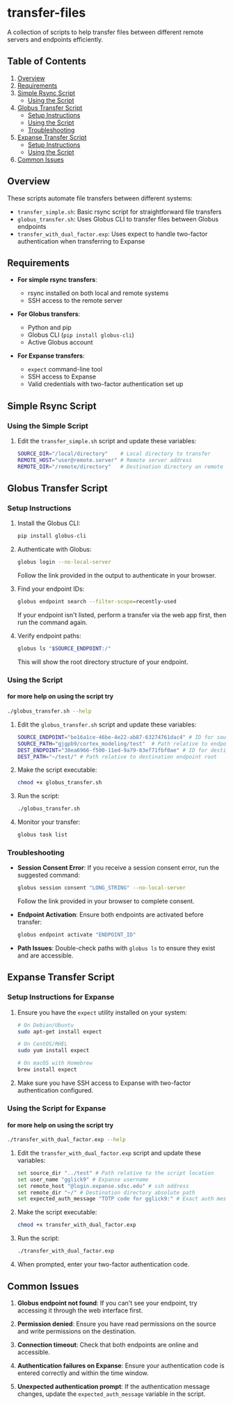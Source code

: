 # transfer-files

A collection of scripts to help transfer files between different remote servers and endpoints efficiently.

## Table of Contents
1. [Overview](#overview)
2. [Requirements](#requirements)
3. [Simple Rsync Script](#simple-rsync-script)
   - [Using the Script](#using-the-simple-script)
4. [Globus Transfer Script](#globus-transfer-script)
   - [Setup Instructions](#setup-instructions)
   - [Using the Script](#using-the-script)
   - [Troubleshooting](#troubleshooting)
5. [Expanse Transfer Script](#expanse-transfer-script)
   - [Setup Instructions](#setup-instructions-for-expanse)
   - [Using the Script](#using-the-script-for-expanse)
6. [Common Issues](#common-issues)

## Overview

These scripts automate file transfers between different systems:
- `transfer_simple.sh`: Basic rsync script for straightforward file transfers
- `globus_transfer.sh`: Uses Globus CLI to transfer files between Globus endpoints
- `transfer_with_dual_factor.exp`: Uses expect to handle two-factor authentication when transferring to Expanse

## Requirements

- **For simple rsync transfers**:
  - rsync installed on both local and remote systems
  - SSH access to the remote server

- **For Globus transfers**: 
  - Python and pip
  - Globus CLI (`pip install globus-cli`)
  - Active Globus account

- **For Expanse transfers**:
  - `expect` command-line tool
  - SSH access to Expanse
  - Valid credentials with two-factor authentication set up

## Simple Rsync Script

### Using the Simple Script

1. Edit the `transfer_simple.sh` script and update these variables:
   ```bash
   SOURCE_DIR="/local/directory"    # Local directory to transfer
   REMOTE_HOST="user@remote.server" # Remote server address
   REMOTE_DIR="/remote/directory"   # Destination directory on remote server

## Globus Transfer Script

### Setup Instructions

1. Install the Globus CLI:
   ```bash
   pip install globus-cli
   ```

2. Authenticate with Globus:
   ```bash
   globus login --no-local-server
   ```
   Follow the link provided in the output to authenticate in your browser.

3. Find your endpoint IDs:
   ```bash
   globus endpoint search --filter-scope=recently-used
   ```
   If your endpoint isn't listed, perform a transfer via the web app first, then run the command again.

4. Verify endpoint paths:
   ```bash
   globus ls "$SOURCE_ENDPOINT:/"
   ```
   This will show the root directory structure of your endpoint.

### Using the Script
#### for more help on using the script try 
```bash
./globus_transfer.sh --help
```

1. Edit the `globus_transfer.sh` script and update these variables:
   ```bash
   SOURCE_ENDPOINT="be16a1ce-46be-4e22-ab87-63274761dac4" # ID for source endpoint
   SOURCE_PATH="gjgpb9/cortex_modeling/test"  # Path relative to endpoint root
   DEST_ENDPOINT="38ea6966-f500-11ed-9a79-83ef71fbf0ae" # ID for destination endpoint
   DEST_PATH="~/test/" # Path relative to destination endpoint root
   ```

2. Make the script executable:
   ```bash
   chmod +x globus_transfer.sh
   ```

3. Run the script:
   ```bash
   ./globus_transfer.sh
   ```

4. Monitor your transfer:
   ```bash
   globus task list
   ```

### Troubleshooting

- **Session Consent Error**: If you receive a session consent error, run the suggested command:
  ```bash
  globus session consent "LONG_STRING" --no-local-server
  ```
  Follow the link provided in your browser to complete consent.

- **Endpoint Activation**: Ensure both endpoints are activated before transfer:
  ```bash
  globus endpoint activate "ENDPOINT_ID"
  ```

- **Path Issues**: Double-check paths with `globus ls` to ensure they exist and are accessible.

## Expanse Transfer Script

### Setup Instructions for Expanse

1. Ensure you have the `expect` utility installed on your system:
   ```bash
   # On Debian/Ubuntu
   sudo apt-get install expect
   
   # On CentOS/RHEL
   sudo yum install expect
   
   # On macOS with Homebrew
   brew install expect
   ```

2. Make sure you have SSH access to Expanse with two-factor authentication configured.

### Using the Script for Expanse
#### for more help on using the script try 
```bash
./transfer_with_dual_factor.exp --help
```

1. Edit the `transfer_with_dual_factor.exp` script and update these variables:
   ```bash
   set source_dir "../test" # Path relative to the script location
   set user_name "gglick9" # Expanse username 
   set remote_host "@login.expanse.sdsc.edu" # ssh address 
   set remote_dir "~/" # Destination directory absolute path 
   set expected_auth_message "TOTP code for gglick9:" # Exact auth message shown
   ```

2. Make the script executable:
   ```bash
   chmod +x transfer_with_dual_factor.exp
   ```

3. Run the script:
   ```bash
   ./transfer_with_dual_factor.exp
   ```

4. When prompted, enter your two-factor authentication code.

## Common Issues

1. **Globus endpoint not found**: If you can't see your endpoint, try accessing it through the web interface first.

2. **Permission denied**: Ensure you have read permissions on the source and write permissions on the destination.

3. **Connection timeout**: Check that both endpoints are online and accessible.

4. **Authentication failures on Expanse**: Ensure your authentication code is entered correctly and within the time window.

5. **Unexpected authentication prompt**: If the authentication message changes, update the `expected_auth_message` variable in the script.